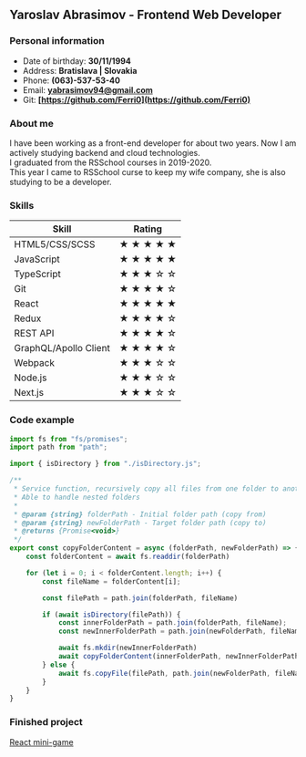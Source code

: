 ## Yaroslav Abrasimov - Frontend Web Developer

### Personal information
- Date of birthday: **30/11/1994**
- Address: **Bratislava | Slovakia**
- Phone: **(063)-537-53-40**
- Email: **[yabrasimov94@gmail.com](mailto:yabrasimov94@gmail.com)**
- Git: **[https://github.com/Ferri0](https://github.com/Ferri0)**

### About me
I have been working as a front-end developer for about two years. Now I am actively studying backend and cloud technologies.  
I graduated from the RSSchool courses in 2019-2020.  
This year I came to RSSchool curse to keep my wife company, she is also studying to be a developer.

### Skills
| Skill                 | Rating                     |
|-----------------------|----------------------------|
| HTML5/CSS/SCSS        | ★ ★ ★ ★ ★                  |
| JavaScript            | ★ ★ ★ ★ ★                  |
| TypeScript            | ★ ★ ★ ☆ ☆                  |
| Git                   | ★ ★ ★ ★ ☆                  |
| React                 | ★ ★ ★ ★ ★                  |
| Redux                 | ★ ★ ★ ★ ☆                  |
| REST API              | ★ ★ ★ ★ ☆                  |
| GraphQL/Apollo Client | ★ ★ ★ ★ ☆                  |
| Webpack               | ★ ★ ★ ☆ ☆                  |
| Node.js               | ★ ★ ★ ☆ ☆                  |
| Next.js               | ★ ★ ★ ☆ ☆                  |


### Code example
```js
import fs from "fs/promises";
import path from "path";

import { isDirectory } from "./isDirectory.js";

/**
 * Service function, recursively copy all files from one folder to another
 * Able to handle nested folders
 *
 * @param {string} folderPath - Initial folder path (copy from)
 * @param {string} newFolderPath - Target folder path (copy to)
 * @returns {Promise<void>}
 */
export const copyFolderContent = async (folderPath, newFolderPath) => {
    const folderContent = await fs.readdir(folderPath)

    for (let i = 0; i < folderContent.length; i++) {
        const fileName = folderContent[i];

        const filePath = path.join(folderPath, fileName)

        if (await isDirectory(filePath)) {
            const innerFolderPath = path.join(folderPath, fileName);
            const newInnerFolderPath = path.join(newFolderPath, fileName);

            await fs.mkdir(newInnerFolderPath)
            await copyFolderContent(innerFolderPath, newInnerFolderPath)
        } else {
            await fs.copyFile(filePath, path.join(newFolderPath, fileName))
        }
    }
}
```

### Finished project
[React mini-game](https://ferri0-react-game.netlify.app/)
